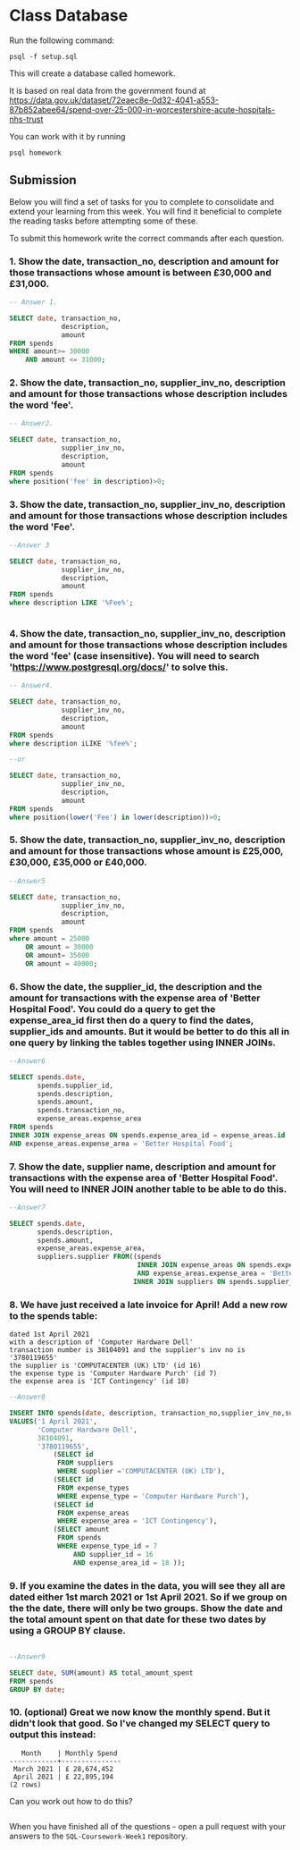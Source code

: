 # Class Database

Run the following command:

```
psql -f setup.sql
```

This will create a database called homework.

It is based on real data from the government found at
https://data.gov.uk/dataset/72eaec8e-0d32-4041-a553-87b852abee64/spend-over-25-000-in-worcestershire-acute-hospitals-nhs-trust

You can work with it by running

```
psql homework
```

## Submission

Below you will find a set of tasks for you to complete to consolidate and extend your learning from this week. You will find it beneficial to complete the reading tasks before attempting some of these.

To submit this homework write the correct commands after each question.

### 1. Show the date, transaction_no, description and amount for those transactions whose amount is between £30,000 and £31,000.

```sql
-- Answer 1.

SELECT date, transaction_no,
             description,
             amount
FROM spends
WHERE amount>= 30000
    AND amount <= 31000;

```

### 2. Show the date, transaction_no, supplier_inv_no, description and amount for those transactions whose description includes the word 'fee'.

```sql
-- Answer2.

SELECT date, transaction_no,
             supplier_inv_no,
             description,
             amount
FROM spends
where position('fee' in description)>0;

```

### 3. Show the date, transaction_no, supplier_inv_no, description and amount for those transactions whose description includes the word 'Fee'.

```sql
--Answer 3

SELECT date, transaction_no,
             supplier_inv_no,
             description,
             amount
FROM spends
where description LIKE '%Fee%';



```

### 4. Show the date, transaction_no, supplier_inv_no, description and amount for those transactions whose description includes the word 'fee' (case insensitive). You will need to search 'https://www.postgresql.org/docs/' to solve this.

```sql
-- Answer4.

SELECT date, transaction_no,
             supplier_inv_no,
             description,
             amount
FROM spends
where description iLIKE '%fee%';

--or

SELECT date, transaction_no,
             supplier_inv_no,
             description,
             amount
FROM spends
where position(lower('Fee') in lower(description))>0;

```

### 5. Show the date, transaction_no, supplier_inv_no, description and amount for those transactions whose amount is £25,000, £30,000, £35,000 or £40,000.

```sql
--Answer5

SELECT date, transaction_no,
             supplier_inv_no,
             description,
             amount
FROM spends
where amount = 25000
    OR amount = 30000
    OR amount= 35000
    OR amount = 40000;

```

### 6. Show the date, the supplier_id, the description and the amount for transactions with the expense area of 'Better Hospital Food'. You could do a query to get the expense_area_id first then do a query to find the dates, supplier_ids and amounts. But it would be better to do this all in one query by linking the tables together using INNER JOINs.

```sql
--Answer6

SELECT spends.date,
       spends.supplier_id,
       spends.description,
       spends.amount,
       spends.transaction_no,
       expense_areas.expense_area
FROM spends
INNER JOIN expense_areas ON spends.expense_area_id = expense_areas.id
AND expense_areas.expense_area = 'Better Hospital Food';


```

### 7. Show the date, supplier name, description and amount for transactions with the expense area of 'Better Hospital Food'. You will need to INNER JOIN another table to be able to do this.

```sql
--Answer7

SELECT spends.date,
       spends.description,
       spends.amount,
       expense_areas.expense_area,
       suppliers.supplier FROM((spends
                                INNER JOIN expense_areas ON spends.expense_area_id = expense_areas.id
                                AND expense_areas.expense_area = 'Better Hospital Food')
                               INNER JOIN suppliers ON spends.supplier_id = suppliers.id);

```

### 8. We have just received a late invoice for April! Add a new row to the spends table:

    dated 1st April 2021
    with a description of 'Computer Hardware Dell'
    transaction number is 38104091 and the supplier's inv no is '3780119655'
    the supplier is 'COMPUTACENTER (UK) LTD' (id 16)
    the expense type is 'Computer Hardware Purch' (id 7)
    the expense area is 'ICT Contingency' (id 18)

```sql
--Answer8

INSERT INTO spends(date, description, transaction_no,supplier_inv_no,supplier_id, expense_type_id, expense_area_id,amount)
VALUES('1 April 2021',
       'Computer Hardware Dell',
       38104091,
       '3780119655',
           (SELECT id
            FROM suppliers
            WHERE supplier ='COMPUTACENTER (UK) LTD'),
           (SELECT id
            FROM expense_types
            WHERE expense_type = 'Computer Hardware Purch'),
           (SELECT id
            FROM expense_areas
            WHERE expense_area = 'ICT Contingency'),
           (SELECT amount
            FROM spends
            WHERE expense_type_id = 7
                AND supplier_id = 16
                AND expense_area_id = 18 ));

```

### 9. If you examine the dates in the data, you will see they all are dated either 1st march 2021 or 1st April 2021. So if we group on the the date, there will only be two groups. Show the date and the total amount spent on that date for these two dates by using a GROUP BY clause.

```sql

--Answer9

SELECT date, SUM(amount) AS total_amount_spent
FROM spends
GROUP BY date;

```

### 10. (optional) Great we now know the monthly spend. But it didn't look that good. So I've changed my SELECT query to output this instead:

```
   Month    | Monthly Spend
------------+---------------
 March 2021 | £ 28,674,452
 April 2021 | £ 22,895,194
(2 rows)
```

Can you work out how to do this?

```sql

```

When you have finished all of the questions - open a pull request with your answers to the `SQL-Coursework-Week1` repository.
